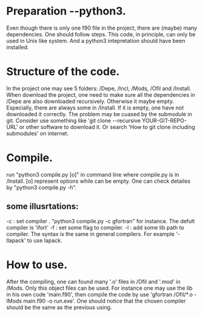 # Preparation --python3.
Even though there is only one f90 file in the project, there are (maybe) many dependencies. One should follow steps. This code, in principle, can only be used in Unix like system. And a python3 intepretation should have been installed.

# Structure of the code.
In the project one may see 5 folders: /Depe, /Incl, /Mods, /Ofil and /Install. When download the project, one need to make sure all the dependencies in /Depe are also downloaded recursively. Otherwise it maybe empty. Especially, there are always some in /Install. If it is empty, one have not downloaded it correctly. The problem may be cuased by the submodule in git. Consider use something like 'git clone --recursive YOUR-GIT-REPO-URL' or other software to download it. Or search 'How to git clone including submodules' on internet.

# Compile.
run "python3 compile.py [o]" in command line where compile.py is in /Install.
[o] represent options while can be empty. One can check detailes by "python3 compile.py -h".

## some illusrtations:
-c : set compiler .  "python3 compile.py -c gfortran" for instance. The defult compiler is 'ifort'
-f : set some flag to compiler.
-l : add some lib path to compiler. The syntax is the same in general compilers. For example '-llapack' to use lapack.

# How to use.
After the compiling, one can found many '.o' files in /Ofil and '.mod' in /Mods. Only this object files can be used. For instance one may use the lib in his own code 'main.f90', then compile the code by use 'gfortran /Ofil/*.o -IMods main.f90 -o run.exe'.
One should notice that the chosen compiler should be the same as the previous using. 
